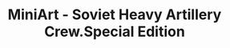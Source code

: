 ---
layout: product
title: "MiniArt - Soviet Heavy Artillery Crew.Special Edition"
price: "1500" 
desc: "N/A"
img_path: "/assets/img/MI35185.webp"
brand: "N/A"
available: true
special_offer: false
new: false
soon: false
cat: "010000"
subcat: "010100"
subsubcat: "0N/A"
sifra: "MI35185"
popular: false
---